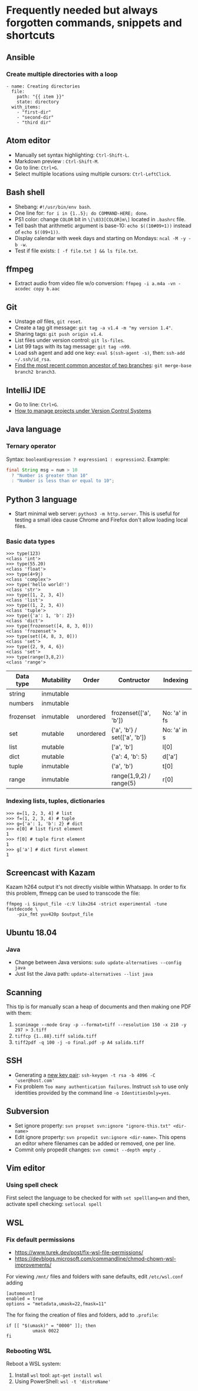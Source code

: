 # Frequently needed but always forgotten commands, snippets and shortcuts

## Ansible

### Create multiple directories with a loop

```
- name: Creating directories
  file:
    path: "{{ item }}"
    state: directory
  with_items:
    - "first-dir"
    - "second-dir"
    - "third dir"
```

## Atom editor
- Manually set syntax highlighting: ```Ctrl-Shift-L```.
- Markdown preview : ```Ctrl-Shift-M```.
- Go to line: ```Ctrl+G```.
- Select multiple locations using multiple cursors: ```Ctrl-LeftClick```.

## Bash shell
- Shebang: ```#!/usr/bin/env bash```.
- One line for: ```for i in {1..5}; do COMMAND-HERE; done```.
- PS1 color: change ```COLOR``` bit in ```\[\033[COLOR]m\]``` located in ```.bashrc``` file.
- Tell bash that arithmetic argument is base-10: ```echo $((10#09+1))``` instead of ```echo $((09+1))```.
- Display calendar with week days and starting on Mondays: ```ncal -M -y -b -w```.
- Test if file exists: ```[ -f file.txt ] && ls file.txt```.

## ffmpeg
- Extract audio from video file w/o conversion: ```ffmpeg -i a.m4a -vn -acodec copy b.aac```

## Git
- Unstage *all* files, ```git reset```.
- Create a tag git message: ```git tag -a v1.4 -m "my version 1.4"```.
- Sharing tags: ```git push origin v1.4```.
- List files under version control: ```git ls-files```.
- List 99 tags with its tag message: ```git tag -n99```.
- Load ssh agent and add one key: ```eval $(ssh-agent -s)```, then: ```ssh-add ~/.ssh/id_rsa```.
- [Find the most recent common ancestor of two branches](https://stackoverflow.com/questions/1549146/git-find-the-most-recent-common-ancestor-of-two-branches): ```git merge-base branch2 branch3```.

## IntelliJ IDE
- Go to line: ```Ctrl+G```.
- [How to manage projects under Version Control Systems](https://intellij-support.jetbrains.com/hc/en-us/articles/206544839-How-to-manage-projects-under-Version-Control-Systems)

## Java language

### Ternary operator
Syntax: ```booleanExpression ? expression1 : expression2```.
Example:
```Java
final String msg = num > 10
  ? "Number is greater than 10"
  : "Number is less than or equal to 10";
```  
## Python 3 language
- Start minimal web server: ```python3 -m http.server```. This is useful for testing a small idea cause Chrome and Firefox don't allow loading local files.

### Basic data types

```
>>> type(123)
<class 'int'>
>>> type(55.20)
<class 'float'>
>>> type(4+9j)
<class 'complex'>
>>> type('hello world!')
<class 'str'>
>>> type([1, 2, 3, 4])
<class 'list'>
>>> type((1, 2, 3, 4))
<class 'tuple'>
>>> type({'a': 1, 'b': 2})
<class 'dict'>
>>> type(frozenset([4, 8, 3, 0]))
<class 'frozenset'>
>>> type(set([4, 8, 3, 0]))
<class 'set'>
>>> type({2, 9, 4, 6})
<class 'set'>
>>> type(range(3,8,2))
<class 'range'>
```

| Data type | Mutability |   Order   |          Contructor          |   Indexing    |
|-----------|------------|-----------|------------------------------|---------------|
| string    | inmutable  |           |                              |               |
| numbers   | inmutable  |           |                              |               |
| frozenset | inmutable  | unordered | frozenset(['a', 'b'])        | No: 'a' in fs |
| set       | mutable    | unordered | {'a', 'b'} / set(['a', 'b']) | No: 'a' in s  |
| list      | mutable    |           | ['a', 'b']                   | l[0]          |
| dict      | mutable    |           | {'a': 4, 'b': 5}             | d['a']        |
| tuple     | inmutable  |           | ('a', 'b')                   | t[0]          |
| range     | inmutable  |           | range(1,9,2) / range(5)      | r[0]          |

### Indexing lists, tuples, dictionaries

```
>>> e=[1, 2, 3, 4] # list
>>> f=(1, 2, 3, 4) # tuple
>>> g={'a': 1, 'b': 2} # dict
>>> e[0] # list first element
1
>>> f[0] # tuple first element
1
>>> g['a'] # dict first element
1
```

## Screencast with Kazam

Kazam h264 output it's not directly visible within Whatsapp. In order to fix this problem, ffmepg can be used to transcode the file:

```
ffmpeg -i $input_file -c:V libx264 -strict experimental -tune fastdecode \
    -pix_fmt yuv420p $output_file
```

## Ubuntu 18.04

### Java
- Change between Java versions: ```sudo update-alternatives --config java```
- Just list the Java path: ```update-alternatives --list java```

## Scanning
This tip is for manually scan a heap of documents and then making one PDF with them:

1. ```scanimage --mode Gray -p --format=tiff --resolution 150 -x 210 -y 297 > 3.tiff```
2. ```tiffcp {1..88}.tiff salida.tiff```
3. ```tiff2pdf -q 100 -j -o final.pdf -p A4 salida.tiff```

## SSH
- Generating a [new key pair](https://help.github.com/en/enterprise/2.16/user/articles/generating-a-new-ssh-key-and-adding-it-to-the-ssh-agent#generating-a-new-ssh-key): ```ssh-keygen -t rsa -b 4096 -C 'user@host.com'```
- Fix problem ```Too many authentication failures```. Instruct ```ssh``` to use only identities provided by the command line ```-o IdentitiesOnly=yes```.

## Subversion
- Set ignore property: ```svn propset svn:ignore "ignore-this.txt" <dir-name>```
- Edit ignore property: ```svn propedit svn:ignore <dir-name>```. This opens an editor where filenames can be added or removed, one per line.
- Commit only propedit changes: ```svn commit --depth empty .```

## Vim editor

### Using spell check
First select the language to be checked for with ```set spelllang=en``` and then, activate spell checking: ```setlocal spell```

## WSL

### Fix default permissions

- <https://www.turek.dev/post/fix-wsl-file-permissions/>
- <https://devblogs.microsoft.com/commandline/chmod-chown-wsl-improvements/>

For viewing ```/mnt/``` files and folders with sane defaults, edit ```/etc/wsl.conf``` adding

```
[automount]
enabled = true
options = "metadata,umask=22,fmask=11"
```
The for fixing the creation of files and folders, add to ```.profile```:

```
if [[ "$(umask)" = "0000" ]]; then
          umask 0022
fi
```

### Rebooting WSL

Reboot a WSL system:
1. Install ```wsl``` tool: ```apt-get install wsl```
2. Using PowerShell: ```wsl -t 'distroName'```